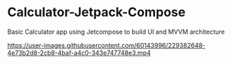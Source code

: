 # Calculator-Jetpack-Compose
Basic Calculator app using Jetcompose to build UI and MVVM architecture


https://user-images.githubusercontent.com/60143996/229382648-4e73b2d8-2cb8-4baf-a4c0-343e747748e3.mp4

